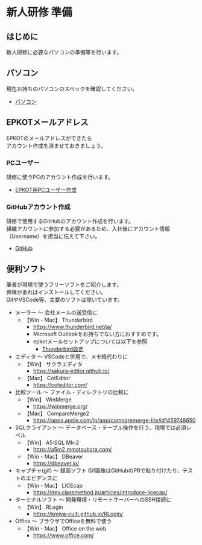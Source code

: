 # 新人研修 準備

## はじめに

新人研修に必要なパソコンの準備等を行います。

## パソコン

現在お持ちのパソコンのスペックを確認してください。

- [パソコン](./../public/preparation/pc/index.md)

## EPKOTメールアドレス

EPKOTのメールアドレスができたら  
アカウント作成を済ませておきましょう。

### PCユーザー

研修に使うPCのアカウント作成を行います。  

- [EPKOT用PCユーザー作成](./epkot-user/index.md)

### GitHubアカウント作成

研修で使用するGitHubのアカウント作成を行います。  
組織アカウントに参加する必要があるため、入社後にアカウント情報（Username）を担当に伝えて下さい。  

- [GitHub](./../public/preparation/github/index.md)

## 便利ソフト

筆者が現場で使うフリーソフトをご紹介します。  
興味があればインストールしてください。  
GitやVSCode等、主要のソフトは除いています。  

- メーラー 〜 会社メールの送受信に
  - 【Win・Mac】 Thunderbird
    - <https://www.thunderbird.net/ja/>
    - Microsoft Outlookをお持ちでない方におすすめです。
    - epkotメールセットアップについては以下を参照
      - [Thunderbird設定](./../thunderbird/index.md)
- エディタ 〜 VSCodeと併用で、メモ帳代わりに
  - 【Win】 サクラエディタ
    - <https://sakura-editor.github.io/>
  - 【Mac】 CotEditor
    - <https://coteditor.com/>
- 比較ツール 〜 ファイル・ディレクトリの比較に
  - 【Win】 WinMerge
    - <https://winmerge.org/>
  - 【Mac】 CompareMerge2
    - <https://apps.apple.com/jp/app/comparemerge-lite/id1459748650>
- SQLクライアント 〜 データベース・テーブル操作を行う、現場では必須レベル
  - 【Win】 A5:SQL Mk-2
    - <https://a5m2.mmatsubara.com/>
  - 【Win・Mac】 DBeaver
    - <https://dbeaver.io/>
- キャプチャ(gif) 〜 録画ソフト Gif画像はGitHubのPRで貼り付けたり、テストのエビデンスに
  - 【Win・Mac】 LICEcap
    - <https://dev.classmethod.jp/articles/introduce-licecap/>
- ターミナルソフト 〜 開発環境・リモートサーバーへのSSH接続に
  - 【Win】 RLogin
    - <https://kmiya-culti.github.io/RLogin/>
- Office 〜 ブラウザでOfficeを無料で使う
  - 【Win・Mac】 Office on the web
    - <https://www.office.com/>

